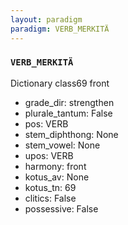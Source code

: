 ```yaml
---
layout: paradigm
paradigm: VERB_MERKITÄ
---
```

### ` VERB_MERKITÄ `

Dictionary class69 front
* grade_dir: strengthen
* plurale_tantum: False
* pos: VERB
* stem_diphthong: None
* stem_vowel: None
* upos: VERB
* harmony: front
* kotus_av: None
* kotus_tn: 69
* clitics: False
* possessive: False
